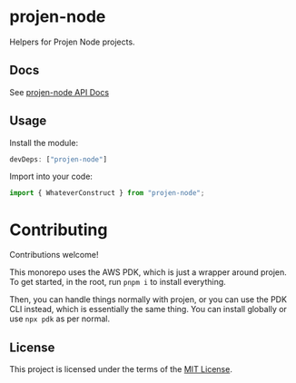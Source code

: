 # projen-node

Helpers for Projen Node projects.

## Docs

See [projen-node API Docs](https://dkershner6.github.io/projen-constructs/projen-node)

## Usage

Install the module:

```typescript
devDeps: ["projen-node"]
```

Import into your code:

```typescript
import { WhateverConstruct } from "projen-node";
```

# Contributing

Contributions welcome!

This monorepo uses the AWS PDK, which is just a wrapper around projen. To get started, in the root, run `pnpm i` to install everything.

Then, you can handle things normally with projen, or you can use the PDK CLI instead, which is essentially the same thing. You can install globally or use `npx pdk` as per normal.

## License

This project is licensed under the terms of the [MIT License](LICENSE.md).